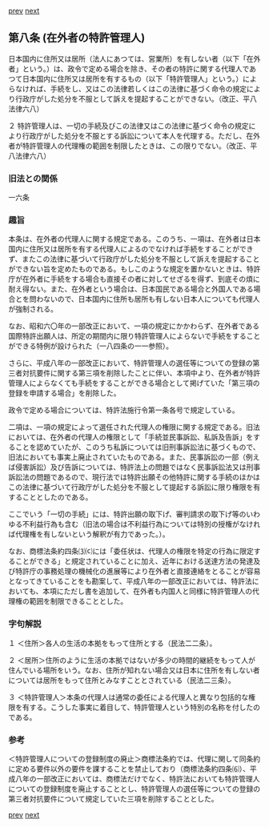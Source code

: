 [prev](/specific/markdowns/特許法/006_Mp-Ch_1-At_7.md)
[next](/specific/markdowns/特許法/008_Mp-Ch_1-At_9.md)
## 第八条 (在外者の特許管理人)
日本国内に住所又は居所（法人にあつては、営業所）を有しない者（以下「在外者」という。）は、政令で定める場合を除き、その者の特許に関する代理人であつて日本国内に住所又は居所を有するもの（以下「特許管理人」という。）によらなければ、手続をし、又はこの法律若しくはこの法律に基づく命令の規定により行政庁がした処分を不服として訴えを提起することができない。（改正、平八法律六八）

２ 特許管理人は、一切の手続及びこの法律又はこの法律に基づく命令の規定により行政庁がした処分を不服とする訴訟について本人を代理する。ただし、在外者が特許管理人の代理権の範囲を制限したときは、この限りでない。（改正、平八法律六八）


### 旧法との関係
一六条

### 趣旨
本条は、在外者の代理人に関する規定である。このうち、一項は、在外者は日本国内に住所又は居所を有する代理人によるのでなければ手続をすることができず、またこの法律に基づいて行政庁がした処分を不服として訴えを提起することができない旨を定めたものである。もしこのような規定を置かないときは、特許庁が在外者に手続をする場合も直接その者に対してせざるを得ず、到底その煩に耐え得ない。また、在外者という場合は、日本国民である場合と外国人である場合とを問わないので、日本国内に住所も居所も有しない日本人についても代理人が強制される。

なお、昭和六〇年の一部改正において、一項の規定にかかわらず、在外者である国際特許出願人は、所定の期間内に限り特許管理人によらないで手続をすることができる特例が設けられた（一八四条の一一参照）。

さらに、平成八年の一部改正において、特許管理人の選任等についての登録の第三者対抗要件に関する第三項を削除したことに伴い、本項中より、在外者が特許管理人によらなくても手続をすることができる場合として掲げていた「第三項の登録を申請する場合」を削除した。

政令で定める場合については、特許法施行令第一条各号で規定している。

二項は、一項の規定によって選任された代理人の権限に関する規定である。旧法においては、在外者の代理人の権限として「手続並民事訴訟、私訴及告訴」をすることを認めていたが、このうち私訴については旧刑事訴訟法に基づくもので、旧法においても事実上廃止されていたものである。また、民事訴訟の一部（例えば侵害訴訟）及び告訴については、特許法上の問題ではなく民事訴訟法又は刑事訴訟法の問題であるので、現行法では特許出願その他特許に関する手続のほかはこの法律に基づいて行政庁がした処分を不服として提起する訴訟に限り権限を有することとしたのである。

ここでいう「一切の手続」には、特許出願の取下げ、審判請求の取下げ等のいわゆる不利益行為も含む（旧法の場合は不利益行為については特別の授権がなければ代理権を有しないという解釈が有力であった。）。

なお、商標法条約四条⑶⒞には「委任状は、代理人の権限を特定の行為に限定することができる」と規定されていることに加え、近年における送達方法の発達及び特許庁の事務処理の機械化の進展等により在外者と直接連絡をとることが容易となってきていることをも勘案して、平成八年の一部改正においては、特許法においても、本項にただし書を追加して、在外者も内国人と同様に特許管理人の代理権の範囲を制限できることとした。


### 字句解説
１ ＜住所＞各人の生活の本拠をもって住所とする（民法二二条）。

２ ＜居所＞住所のように生活の本拠ではないが多少の時間的継続をもって人が住んでいる場所をいう。なお、住所が知れない場合又は日本に住所を有しない者については居所をもって住所とみなすこととされている（民法二三条）。

３ ＜特許管理人＞本条の代理人は通常の委任による代理人と異なり包括的な権限を有する。こうした事実に着目して、特許管理人という特別の名称を付したのである。


### 参考
＜特許管理人についての登録制度の廃止＞商標法条約では、代理に関して同条約に定める要件以外の要件を課することを禁止しており（商標法条約四条⑹）、平成八年の一部改正においては、商標法だけでなく、特許法においても特許管理人についての登録制度を廃止することとし、特許管理人の選任等についての登録の第三者対抗要件について規定していた三項を削除することとした。


[prev](/specific/markdowns/特許法/006_Mp-Ch_1-At_7.md)
[next](/specific/markdowns/特許法/008_Mp-Ch_1-At_9.md)